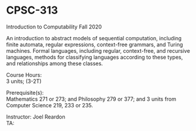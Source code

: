 # CPSC-313
Introduction to Computability Fall 2020  

An introduction to abstract models of sequential computation, including finite automata, regular expressions, context-free grammars, and Turing machines. Formal languages, including regular, context-free, and recursive languages, methods for classifying languages according to these types, and relationships among these classes.  

Course Hours:  
3 units; (3-2T)  

Prerequisite(s):  
Mathematics 271 or 273; and Philosophy 279 or 377; and 3 units from Computer Science 219, 233 or 235.  

Instructor: Joel Reardon  
TA:   
